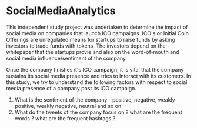 # SocialMediaAnalytics

This independent study project was undertaken to determine the impact of social media on companies that launch ICO campaigns. ICO's or Initial Coin Offerings are unregulated means for startups to raise funds by asking investors to trade funds with tokens. The investors depend on the whitepaper that the startups provie and also on the word-of-mouth and social media influence/sentiment of the company. 

Once the company finishes it's ICO campaign, it is vital that the company sustains its social media presence and tries to interact with its customers. In this study, we try to understand the following factors with respect to social media presence of a company post its ICO campaign.

1) What is the sentiment of the company - positive, negative, weakly positive, weakly negative, neutral and so on. 
2) What do the tweets of the company focus on ? what are the frequent words ? what are the frequent hashtags ?
